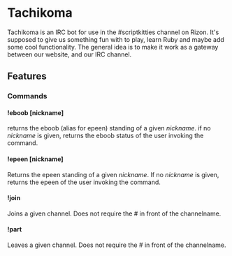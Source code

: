 # Tachikoma
Tachikoma is an IRC bot for use in the #scriptkitties channel on Rizon. It's
supposed to give us something fun with to play, learn Ruby and maybe add some
cool functionality. The general idea is to make it work as a gateway between
our website, and our IRC channel.

## Features
### Commands
#### !eboob [nickname]
returns the eboob (alias for epeen) standing of a given _nickname_. if no
_nickname_ is given, returns the eboob status of the user invoking the command.
#### !epeen [nickname]
Returns the epeen standing of a given _nickname_. If no _nickname_ is given,
returns the epeen of the user invoking the command.
#### !join <channel>
Joins a given channel. Does not require the # in front of the channelname.
#### !part <channel>
Leaves a given channel. Does not require the # in front of the channelname.
